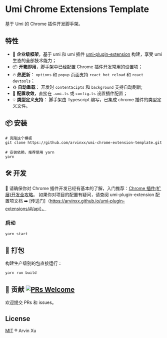 # Umi Chrome Extensions Template

基于 Umi 的 Chrome 插件开发脚手架。

## 特性

- 🌋 **企业级框架**，基于 umi 和 umi 插件 [umi-plugin-extension](https://github.com/arvinxx/umi-plugin-extensions) 构建，享受 umi 生态的全部技术能力；
- 📦 **开箱即用**，脚手架中已经配置 Chrome 插件开发常用的设置项；
- 🔥 **热更新**： `options` 和 `popup` 页面支持 `react hot reload` 和 `react devtools`；
- ♻️ **自动重载**： 开发时 `contentScipts` 和 `background` 支持自动刷新;
- 🔧 **配置收敛**，直接在 `.umi.ts` 或 `config.ts` 设置插件配置；
- 💡 **类型定义支持**： 脚手架由 Typescript 编写，已集成 chrome 插件的类型定义文件。

## 📦 安装

```
# 克隆这个模板
git clone https://github.com/arvinxx/umi-chrome-extension-template.git

# 安装依赖，推荐使用 yarn
yarn
```

## 🛠️ 开发

🔔 请确保你对 Chrome 插件开发已经有基本的了解，入门推荐：[Chrome 插件(扩展)开发全攻略](https://arvinxx.github.io/umi-plugin-extensions/#/tutorial)。
如果你对项目的配置有疑问，请查阅 umi-plugin-extension 配置项文档 ➡️ [传送门]（https://arvinxx.github.io/umi-plugin-extensions/#/api）。

### 启动

```
yarn start
```

## 👷 打包

构建生产级别的包直接运行：

```
yarn run build
```

## 🤝 贡献 [![PRs Welcome](https://camo.githubusercontent.com/0ff11ed110cfa69f703ef0dcca3cee6141c0a8ef465e8237221ae245de3deb3d/68747470733a2f2f696d672e736869656c64732e696f2f62616467652f5052732d77656c636f6d652d627269676874677265656e2e7376673f7374796c653d666c61742d737175617265)](http://makeapullrequest.com/)

欢迎提交 PRs 和 issues。

## License

[MIT](./LICENSE) ® Arvin Xu
